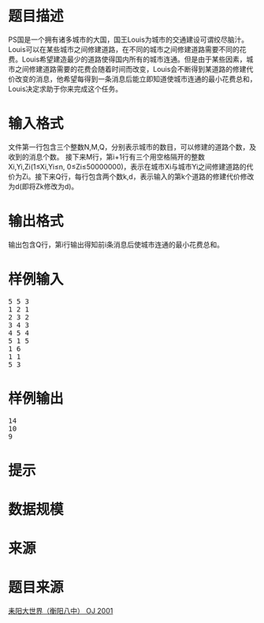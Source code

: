 

# 题目描述


<div class="content">
PS国是一个拥有诸多城市的大国，国王Louis为城市的交通建设可谓绞尽脑汁。Louis可以在某些城市之间修建道路，在不同的城市之间修建道路需要不同的花费。Louis希望建造最少的道路使得国内所有的城市连通。但是由于某些因素，城市之间修建道路需要的花费会随着时间而改变，Louis会不断得到某道路的修建代价改变的消息，他希望每得到一条消息后能立即知道使城市连通的最小花费总和， Louis决定求助于你来完成这个任务。
</div>

# 输入格式


<div class="content">
文件第一行包含三个整数N,M,Q，分别表示城市的数目，可以修建的道路个数，及收到的消息个数。  接下来M行，第i+1行有三个用空格隔开的整数Xi,Yi,Zi(1≤Xi,Yi≤n, 0≤Zi≤50000000)，表示在城市Xi与城市Yi之间修建道路的代价为Zi。接下来Q行，每行包含两个数k,d，表示输入的第k个道路的修建代价修改为d(即将Zk修改为d)。
</div>

# 输出格式


<div class="content">
输出包含Q行，第i行输出得知前i条消息后使城市连通的最小花费总和。
</div>

# 样例输入


<pre>5 5 3
1 2 1
2 3 2
3 4 3
4 5 4
5 1 5
1 6
1 1
5 3
</pre>

# 样例输出


<pre>14
10
9
</pre>

# 提示


<div class="content">

# 数据规模


</div>

# 来源


<div class="content">

# 题目来源


<a href="http://www.lydsy.com/JudgeOnline/problem.php?id=2001">耒阳大世界（衡阳八中） OJ 2001</a>

